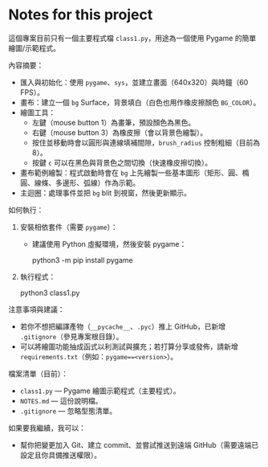 # Notes for this project

這個專案目前只有一個主要程式檔 `class1.py`，用途為一個使用 Pygame 的簡單繪圖/示範程式。

內容摘要：
- 匯入與初始化：使用 `pygame`、`sys`，並建立畫面（640x320）與時鐘（60 FPS）。
- 畫布：建立一個 `bg` Surface，背景填白（白色也用作橡皮擦顏色 `BG_COLOR`）。
- 繪圖工具：
  - 左鍵（mouse button 1）為畫筆，預設顏色為黑色。
  - 右鍵（mouse button 3）為橡皮擦（會以背景色繪製）。
  - 按住並移動時會以圓形與連線填補間隙，`brush_radius` 控制粗細（目前為 8）。
  - 按鍵 `c` 可以在黑色與背景色之間切換（快速橡皮擦切換）。
- 畫布範例繪製：程式啟動時會在 `bg` 上先繪製一些基本圖形（矩形、圓、橢圓、線條、多邊形、弧線）作為示範。
- 主迴圈：處理事件並把 `bg` blit 到視窗，然後更新顯示。

如何執行：
1. 安裝相依套件（需要 `pygame`）：
   - 建議使用 Python 虛擬環境，然後安裝 pygame：

      python3 -m pip install pygame

2. 執行程式：

      python3 class1.py

注意事項與建議：
- 若你不想把編譯產物（`__pycache__`、`.pyc`）推上 GitHub，已新增 `.gitignore`（參見專案根目錄）。
- 可以將繪圖功能抽成函式以利測試與擴充；若打算分享或發佈，請新增 `requirements.txt`（例如：`pygame==<version>`）。

檔案清單（目前）：
- `class1.py` — Pygame 繪圖示範程式（主要程式）。
- `NOTES.md` — 這份說明檔。
- `.gitignore` — 忽略型態清單。

如果要我繼續，我可以：
- 幫你把變更加入 Git、建立 commit、並嘗試推送到遠端 GitHub（需要遠端已設定且你具備推送權限）。
